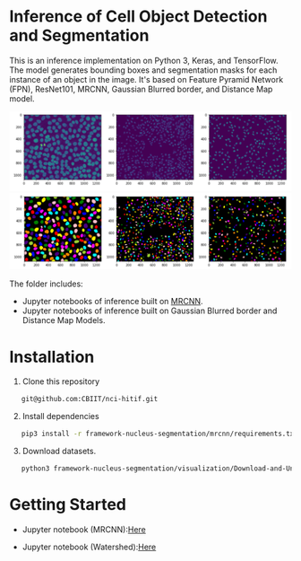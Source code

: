 # Inference of Cell Object Detection and Segmentation
This is an inference implementation on Python 3, Keras, and TensorFlow. The model generates bounding boxes and segmentation masks for each instance of an object in the image. It's based on Feature Pyramid Network (FPN), ResNet101, MRCNN, Gaussian Blurred border, and Distance Map model.

![](assets/sample1.png)
![](assets/sample2.png)

The folder includes:
* Jupyter notebooks of inference built on [MRCNN](https://arxiv.org/abs/1703.06870).
* Jupyter notebooks of inference built on Gaussian Blurred border and Distance Map Models.

# Installation
1. Clone this repository
```bash
   git@github.com:CBIIT/nci-hitif.git
   ```
2. Install dependencies
```bash
   pip3 install -r framework-nucleus-segmentation/mrcnn/requirements.txt
   ```
3. Download datasets.
```bash
   python3 framework-nucleus-segmentation/visualization/Download-and-Unzip.py
   ```

# Getting Started
* Jupyter notebook (MRCNN):[Here](https://github.com/CBIIT/nci-hitif/blob/master/framework-nucleus-segmentation/inference/mrcnn/demo/demo.ipynb)

* Jupyter notebook (Watershed):[Here](https://github.com/CBIIT/nci-hitif/blob/master/framework-nucleus-segmentation/inference/watershed/demo/demo.ipynb)
